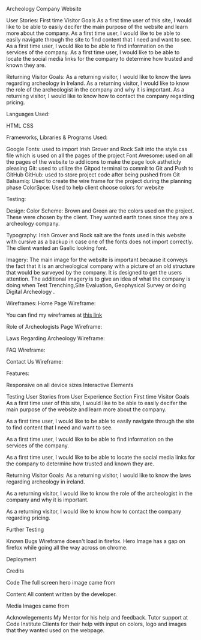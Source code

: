 Archeology Company Website

User Stories:
First time Visitor Goals
As a first time user of this site, I would like to be able to easily decifer the main purpose of the website and learn more about the company.
As a first time user, I would like to be able to easily navigate through the site to find content that I need and want to see.
As a first time user, I would like to be able to find information on the services of the company. 
As a first time user, I would like to be able to locate the social media links for the company to determine how trusted and known they are.

Returning Visitor Goals: 
As a returning visitor, I would like to know the laws regarding archeology in Ireland.
As a returning visitor, I would like to know the role of the archeologist in the company and why it is important.
As a returning visitor, I would like to know how to contact the company regarding pricing.

Languages Used:

HTML
CSS

Frameworks, Libraries & Programs Used:

Google Fonts: used to import Irish Grover and Rock Salt into the style.css file which is used on all the pages of the project
Font Awesome: used on all the pages of the website to add icons to make the page look astheticly pleasing
Git: used to utilize the Gitpod terminal to commit to Git and Push to GitHub
GitHub: used to store project code after being pushed from Git
Balsamiq: Used to create the wire frame for the project during the planning phase
ColorSpce: Used to help client choose colors for website

Testing:

Design:
Color Scheme: 
Brown and Green are the colors used on the project.  These were chosen by the client. They wanted earth tones since they are a archeology company.

Typography:
Irish Grover and Rock salt are the fonts used in this website with cursive as a backup in case one of the fonts does not import correctly. The client wanted an Gaelic looking font.

Imagery:
The main image for the website is important because it conveys the fact that it is an archeological company with a picture of an old structure that would be surveyed by the company. It is designed to get the users attention.  The additional imagery is to give an idea of what the company is doing when  Test Trenching,Site Evaluation, Geophysical Survey or doing Digital Archeology .

Wireframes:
Home Page Wireframe:

You can find my wireframes at [this link](wireframes/home-page.pdf)



Role of Archeologists Page Wireframe:

Laws Regarding Archeology Wireframe:

FAQ Wireframe:

Contact Us Wireframe:

Features:

Responsive on all device sizes
Interactive Elements

Testing User Stories from User Experience Section
First time Visitor Goals
As a first time user of this site, I would like to be able to easily decifer the main purpose of the website and learn more about the company.

As a first time user, I would like to be able to easily navigate through the site to find content that I need and want to see.

As a first time user, I would like to be able to find information on the services of the company. 

As a first time user, I would like to be able to locate the social media links for the company to determine how trusted and known they are.


Returning Visitor Goals: 
As a returning visitor, I would like to know the laws regarding archeology in ireland.

As a returning visitor, I would like to know the role of the archeologist in the company and why it is important.

As a returning visitor, I would like to know how to contact the company regarding pricing.

Further Testing

Known Bugs
Wireframe doesn't load in firefox.
Hero Image has a gap on firefox while going all the way across on chrome.

Deployment

Credits

Code
The full screen hero image came from

Content
All content written by the developer.

Media
Images came from

Acknowlegements
My Mentor for his help and feedback.
Tutor support at Code Institute
Clients for their help with input on colors, logo and images that they wanted used on the webpage.